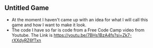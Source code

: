 ## Untitled Game

- At the moment I haven't came up with an idea for what I will call this game and how I want to make it look.
- The code I have so far is code from a Free Code Camp video from Youtube. The Link is https://youtu.be/7BHs1BzA4fs?si=Zk7-rXXdyRZ6fTxn
